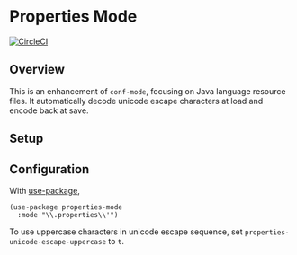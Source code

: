 # Properties Mode

[![CircleCI](https://circleci.com/gh/iquiw/properties-mode.svg?style=svg)](https://circleci.com/gh/iquiw/properties-mode)

## Overview

This is an enhancement of `conf-mode`, focusing on Java language resource files.
It automatically decode unicode escape characters at load and encode back at save.

## Setup

## Configuration

With [use-package](https://github.com/jwiegley/use-package),

``` emacs-lisp
(use-package properties-mode
  :mode "\\.properties\\'")
```

To use uppercase characters in unicode escape sequence, set `properties-unicode-escape-uppercase` to `t`.
